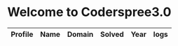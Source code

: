 
Welcome to Coderspree3.0 
=========================
  
  

|Profile|Name|Domain|Solved|Year|logs|
| :---: | :---: | :---: | :---: | :---: | :---: |
